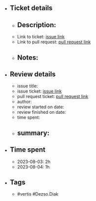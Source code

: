 - ## Ticket details
	- Description:
		-
	- Link to ticket: [issue link](link.to.the.issue.ticket)
	- Link to pull request: [pull request link](link.to.the.pull.request)
	- Notes:
		-
- ## Review details
	- issue title:
	- issue ticket: [issue link](link.to.the.issue.ticket)
	- pull request ticket: [pull request link](link.to.the.pull.request)
	- author:
	- review started on date:
	- review finished on date:
	- time spent:
	- summary:
		-
- ## Time spent
	- 2023-08-03: 2h
	- 2023-08-04: 1h
- ## Tags
	- #vertis #Dezso.Diak